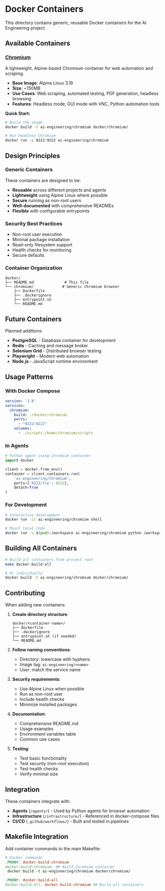 # Docker Containers

This directory contains generic, reusable Docker containers for the AI Engineering project.

## Available Containers

### [Chromium](./chromium/)

A lightweight, Alpine-based Chromium container for web automation and scraping.

- **Base Image**: Alpine Linux 3.19
- **Size**: ~150MB
- **Use Cases**: Web scraping, automated testing, PDF generation, headless browsing
- **Features**: Headless mode, GUI mode with VNC, Python automation tools

**Quick Start:**

```bash
# Build the image
docker build -t ai-engineering/chromium docker/chromium/

# Run headless Chromium
docker run -p 9222:9222 ai-engineering/chromium
```

## Design Principles

### Generic Containers

These containers are designed to be:

- **Reusable** across different projects and agents
- **Lightweight** using Alpine Linux where possible
- **Secure** running as non-root users
- **Well-documented** with comprehensive READMEs
- **Flexible** with configurable entrypoints

### Security Best Practices

- Non-root user execution
- Minimal package installation
- Read-only filesystem support
- Health checks for monitoring
- Secure defaults

### Container Organization

```text
docker/
├── README.md              # This file
└── chromium/             # Generic Chromium browser
    ├── Dockerfile
    ├── .dockerignore
    ├── entrypoint.sh
    └── README.md
```

## Future Containers

Planned additions:

- **PostgreSQL** - Database container for development
- **Redis** - Caching and message broker
- **Selenium Grid** - Distributed browser testing
- **Playwright** - Modern web automation
- **Node.js** - JavaScript runtime environment

## Usage Patterns

### With Docker Compose

```yaml
version: '3.8'
services:
  chromium:
    build: ./docker/chromium
    ports:
      - "9222:9222"
    volumes:
      - ./scripts:/home/chromium/scripts
```

### In Agents

```python
# Python agent using Chromium container
import docker

client = docker.from_env()
container = client.containers.run(
    'ai-engineering/chromium',
    ports={'9222/tcp': 9222},
    detach=True
)
```

### For Development

```bash
# Interactive development
docker run -it ai-engineering/chromium shell

# Mount local code
docker run -v $(pwd):/workspace ai-engineering/chromium python /workspace/script.py
```

## Building All Containers

```bash
# Build all containers from project root
make docker-build-all

# Or individually
docker build -t ai-engineering/chromium docker/chromium/
```

## Contributing

When adding new containers:

1. **Create directory structure**:

   ```text
   docker/<container-name>/
   ├── Dockerfile
   ├── .dockerignore
   ├── entrypoint.sh (if needed)
   └── README.md
   ```

2. **Follow naming conventions**:
   - Directory: lowercase with hyphens
   - Image tag: `ai-engineering/<name>`
   - User: match the service name

3. **Security requirements**:
   - Use Alpine Linux when possible
   - Run as non-root user
   - Include health checks
   - Minimize installed packages

4. **Documentation**:
   - Comprehensive README.md
   - Usage examples
   - Environment variables table
   - Common use cases

5. **Testing**:
   - Test basic functionality
   - Test security (non-root execution)
   - Test health checks
   - Verify minimal size

## Integration

These containers integrate with:

- **Agents** (`/agents/`) - Used by Python agents for browser automation
- **Infrastructure** (`/infrastructure/`) - Referenced in docker-compose files
- **CI/CD** (`.github/workflows/`) - Built and tested in pipelines

## Makefile Integration

Add container commands to the main Makefile:

```makefile
# Docker commands
.PHONY: docker-build-chromium
docker-build-chromium: ## Build Chromium container
 docker build -t ai-engineering/chromium docker/chromium/

.PHONY: docker-build-all
docker-build-all: docker-build-chromium ## Build all containers
```
